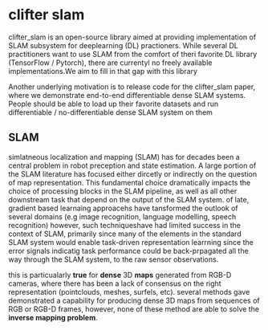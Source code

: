 # clifter slam

clifter_slam is an open-source library aimed at providing implementation of SLAM subsystem for deeplearning (DL) practioners. While several DL practitioners want to use SLAM from the comfort of theri favorite DL library (TensorFlow / Pytorch), there are currentyl no freely available implementations.We aim to fill in that gap with this library

Another underlying motivation is to release code for the clifter_slam paper, where we demonstrate end-to-end differentiable dense SLAM systems. People should be able to load up their favorite datasets and run differentiable / no-differentiable dense SLAM system on them

## SLAM
simlatneous localization and mapping (SLAM) has for decades been a central problem in robot preception and state estimation. A large portion of the SLAM literature has focused either dircetly or indirectly on the question of map representation. This fundamental choice dramatically impacts the choice of processing blocks in the SLAM pipeline, as well as all other downstream task that depend on the output of the SLAM system. of late, gradient based learnaing approacehs have tansformed the outlook of several domains (e.g image recognition, language modelling, speech recognition) however, such techniqueshave had limited success in the context of SLAM, primarily since many of the elements in the standard SLAM system would enable task-driven representation learrning since the error signals indicatig task performance could be back-prpagated all the way through the SLAM system, to the raw sensor observations.

this is particualarly __true__ for __dense__ 3D __maps__ generated from RGB-D cameras, where there has been a lack of consensus on the right representation (pointclouds, meshes, surfels, etc). several methods gave demonstrated a capability for producing dense 3D maps from sequences of RGB or RGB-D frames, however, none of these method are able to solve the __inverse mapping problem__.